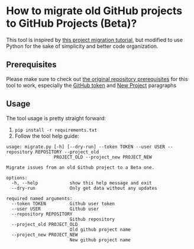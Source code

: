 # How to migrate old GitHub projects to GitHub Projects (Beta)?

This tool is inspired by [this project migration tutorial](https://github.com/pl-strflt/projects-migration), but modified to use Python for the sake of simplicity and better code organization.

## Prerequisites

Please make sure to check out [the original repository prerequisites](https://github.com/pl-strflt/projects-migration#prerequisites) for this tool to work, especially the [GitHub token](https://github.com/pl-strflt/projects-migration#github-token) and [New Project](https://github.com/pl-strflt/projects-migration#new-project) paragraphs

## Usage

The tool usage is pretty straight forward:

1. `pip install -r requirements.txt`
1. Follow the tool help guide:

```
usage: migrate.py [-h] [--dry-run] --token TOKEN --user USER --repository REPOSITORY --project_old
                  PROJECT_OLD --project_new PROJECT_NEW

Migrate issues from an old Github project to a Beta one.

options:
  -h, --help            show this help message and exit
  --dry-run             Only get data without any updates

required named arguments:
  --token TOKEN         Github user token
  --user USER           Github user
  --repository REPOSITORY
                        Github repository
  --project_old PROJECT_OLD
                        Old github project name
  --project_new PROJECT_NEW
                        New github project name
```

